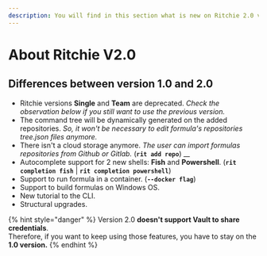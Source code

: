 ```yaml
---
description: You will find in this section what is new on Ritchie 2.0 version.
---
```


# About Ritchie V2.0

## **Differences between version 1.0 and 2.0**

* Ritchie versions **Single** and **Team** are deprecated.  _Check the observation below if you still want to use the previous version._ 
* The command tree will be dynamically generated on the added repositories.  _So, it won't be necessary to edit formula's repositories tree.json files anymore._ 
* There isn't a cloud storage anymore.  _The user can import formulas repositories from Github or Gitlab._ \(**`rit add repo`**\) __
* Autocomplete support for 2 new shells: **Fish** and **Powershell**. \(**`rit completion fish`** \| **`rit completion powershell`**\) 
* Support to run formula in a container. \(**`--docker flag`**\) 
* Support to build formulas on Windows OS. 
* New tutorial to the CLI. 
* Structural upgrades.

{% hint style="danger" %}
Version 2.0 **doesn't support Vault to share credentials**.  
Therefore, if you want to keep using those features, you have to stay on the **1.0 version.**
{% endhint %}

